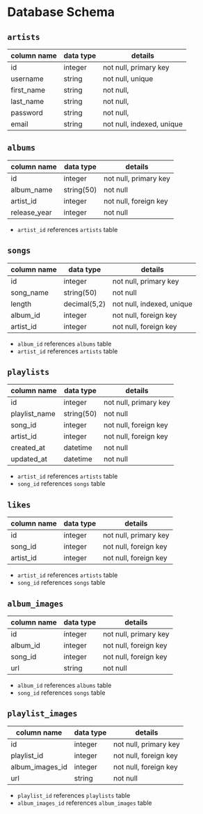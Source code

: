 # **Database Schema**

## `artists`

| column name         | data type       | details                   |
| ------------------- | --------------- | ------------------------- |
| id                  | integer         | not null, primary key     |
| username            | string          | not null, unique          |
| first_name          | string          | not null,                 |
| last_name           | string          | not null,                 |
| password            | string          | not null,                 |
| email               | string          | not null, indexed, unique |

## `albums`

| column name         | data type       | details                   |
| ------------------- | ---------       | ------------------------- |
| id                  | integer         | not null, primary key     |
| album_name          | string(50)      | not null                  |
| artist_id           | integer         | not null, foreign key     |
| release_year        | integer         | not null                  |

* `artist_id` references `artists` table


## `songs`

| column name         | data type       | details                   |
| ------------------- | --------------- | ------------------------- |
| id                  | integer         | not null, primary key     |
| song_name           | string(50)      | not null                  |
| length              | decimal(5,2)    | not null, indexed, unique |
| album_id            | integer         | not null, foreign key     |
| artist_id           | integer         | not null, foreign key     |

* `album_id` references `albums` table
* `artist_id` references `artists` table

## `playlists`

| column name         | data type       | details                   |
| ------------------- | --------------- | ------------------------- |
| id                  | integer         | not null, primary key     |
| playlist_name       | string(50)      | not null                  |
| song_id             | integer         | not null, foreign key     |
| artist_id           | integer         | not null, foreign key     |
| created_at          | datetime        | not null                  |
| updated_at          | datetime        | not null                  |

* `artist_id` references `artists` table
* `song_id` references `songs` table

## `likes`

| column name         | data type       | details                   |
| ------------------- | --------------- | ------------------------- |
| id                  | integer         | not null, primary key     |
| song_id             | integer         | not null, foreign key     |
| artist_id           | integer         | not null, foreign key     |

* `artist_id` references `artists` table
* `song_id` references `songs` table

## `album_images`

| column name         | data type       | details                   |
| ------------------- | --------------- | ------------------------- |
| id                  | integer         | not null, primary key     |
| album_id            | integer         | not null, foreign key     |
| song_id             | integer         | not null, foreign key     |
| url                 | string          | not null                  |

* `album_id` references `albums` table
* `song_id` references `songs` table

## `playlist_images`

| column name         | data type       | details                   |
| ------------------- | --------------- | ------------------------- |
| id                  | integer         | not null, primary key     |
| playlist_id         | integer         | not null, foreign key     |
| album_images_id     | integer         | not null, foreign key     |
| url                 | string          | not null                  |

* `playlist_id` references `playlists` table
* `album_images_id` references `album_images` table